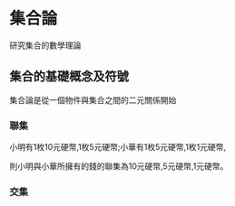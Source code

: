 # 集合論

研究集合的數學理論

## 集合的基礎概念及符號
集合論是從一個物件與集合之間的二元關係開始
### 聯集
小明有1枚10元硬幣,1枚5元硬幣;小華有1枚5元硬幣,1枚1元硬幣,

則小明與小華所擁有的錢的聯集為10元硬幣,5元硬幣,1元硬幣。
### 交集


